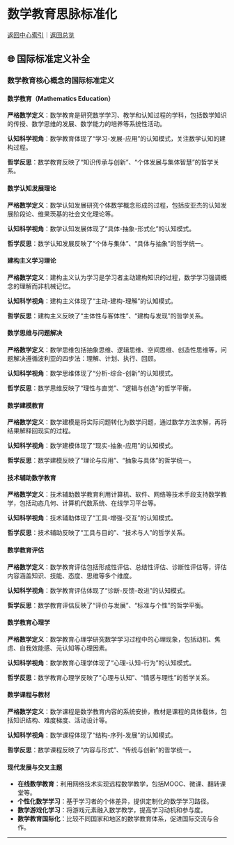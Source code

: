 # 数学教育思脉标准化

[返回中心索引](./00-思脉体系中心索引.md)｜[返回总览](./00-思脉体系总览.md)

## 🌐 国际标准定义补全

### 数学教育核心概念的国际标准定义

#### 数学教育（Mathematics Education）

**严格数学定义**：数学教育是研究数学学习、教学和认知过程的学科，包括数学知识的传授、数学思维的发展、数学能力的培养等系统性活动。

**认知科学视角**：数学教育体现了“学习-发展-应用”的认知模式，关注数学认知的建构过程。

**哲学反思**：数学教育反映了“知识传承与创新”、“个体发展与集体智慧”的哲学关系。

#### 数学认知发展理论

**严格数学定义**：数学认知发展研究个体数学概念形成的过程，包括皮亚杰的认知发展阶段论、维果茨基的社会文化理论等。

**认知科学视角**：数学认知发展体现了“具体-抽象-形式化”的认知模式。

**哲学反思**：数学认知发展反映了“个体与集体”、“具体与抽象”的哲学统一。

#### 建构主义学习理论

**严格数学定义**：建构主义认为学习是学习者主动建构知识的过程，数学学习强调概念的理解而非机械记忆。

**认知科学视角**：建构主义体现了“主动-建构-理解”的认知模式。

**哲学反思**：建构主义反映了“主体性与客体性”、“建构与发现”的哲学关系。

#### 数学思维与问题解决

**严格数学定义**：数学思维包括抽象思维、逻辑思维、空间思维、创造性思维等，问题解决遵循波利亚的四步法：理解、计划、执行、回顾。

**认知科学视角**：数学思维体现了“分析-综合-创新”的认知模式。

**哲学反思**：数学思维反映了“理性与直觉”、“逻辑与创造”的哲学平衡。

#### 数学建模教育

**严格数学定义**：数学建模是将实际问题转化为数学问题，通过数学方法求解，再将结果解释回现实的过程。

**认知科学视角**：数学建模体现了“现实-抽象-应用”的认知模式。

**哲学反思**：数学建模反映了“理论与应用”、“抽象与具体”的哲学统一。

#### 技术辅助数学教育

**严格数学定义**：技术辅助数学教育利用计算机、软件、网络等技术手段支持数学教学，包括动态几何、计算机代数系统、在线学习平台等。

**认知科学视角**：技术辅助体现了“工具-增强-交互”的认知模式。

**哲学反思**：技术辅助反映了“工具与目的”、“技术与人”的哲学关系。

#### 数学教育评估

**严格数学定义**：数学教育评估包括形成性评估、总结性评估、诊断性评估等，评估内容涵盖知识、技能、态度、思维等多个维度。

**认知科学视角**：数学教育评估体现了“诊断-反馈-改进”的认知模式。

**哲学反思**：数学教育评估反映了“评价与发展”、“标准与个性”的哲学平衡。

#### 数学教育心理学

**严格数学定义**：数学教育心理学研究数学学习过程中的心理现象，包括动机、焦虑、自我效能感、元认知等心理因素。

**认知科学视角**：数学教育心理学体现了“心理-认知-行为”的认知模式。

**哲学反思**：数学教育心理学反映了“心理与认知”、“情感与理性”的哲学关系。

#### 数学课程与教材

**严格数学定义**：数学课程是数学教育内容的系统安排，教材是课程的具体载体，包括知识结构、难度梯度、活动设计等。

**认知科学视角**：数学课程体现了“结构-序列-发展”的认知模式。

**哲学反思**：数学课程反映了“内容与形式”、“传统与创新”的哲学统一。

#### 现代发展与交叉主题

- **在线数学教育**：利用网络技术实现远程数学教学，包括MOOC、微课、翻转课堂等。
- **个性化数学学习**：基于学习者的个体差异，提供定制化的数学学习路径。
- **数学游戏化学习**：将游戏元素融入数学教学，提高学习动机和参与度。
- **数学教育国际化**：比较不同国家和地区的数学教育体系，促进国际交流与合作。

---
